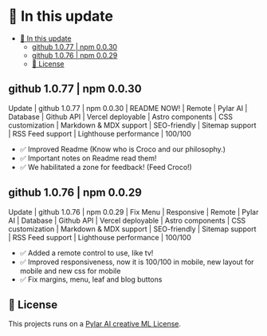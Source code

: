 # 🚀 In this update

- [🚀 In this update](#-in-this-update)
  - [github 1.0.77 | npm 0.0.30](#github-1077--npm-0030)
  - [github 1.0.76 | npm 0.0.29](#github-1076--npm-0029)
  - [📝 License](#-license)

## github 1.0.77 | npm 0.0.30
Update | github 1.0.77 | npm 0.0.30 | README NOW! | Remote | Pylar AI | Database | Github API | Vercel deployable | Astro components | CSS customization | Markdown & MDX support | SEO-friendly | Sitemap support | RSS Feed support | Lighthouse performance | 100/100

- ✅ Improved Readme (Know who is Croco and our philosophy.)
- ✅ Important notes on Readme read them!
- ✅ We habilitated a zone for feedback! (Feed Croco!)

## github 1.0.76 | npm 0.0.29
Update | github 1.0.76 | npm 0.0.29 | Fix Menu | Responsive | Remote | Pylar AI | Database | Github API | Vercel deployable | Astro components | CSS customization | Markdown & MDX support | SEO-friendly | Sitemap support | RSS Feed support | Lighthouse performance | 100/100

- ✅ Added a remote control to use, like tv!
- ✅ Improved responsiveness, now it is 100/100 in mobile, new layout for mobile and new css for mobile
- ✅ Fix margins, menu, leaf and blog buttons

## 📝 License

This projects runs on a [Pylar AI creative ML License](https://huggingface.co/spaces/superdatas/LICENSE).
